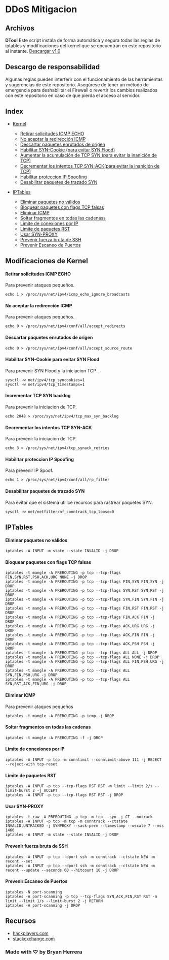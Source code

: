# DDoS Mitigacion

## Archivos
**DTool** Este script instala de forma automática y segura todas las reglas de iptables y modificaciones del kernel que se encuentran en este repositorio al instante. 
[Descargar v1.0](https://github.com/Bryan-Herrera-DEV/DDoSMitigatio-DTool/blob/main/tool/DTool.sh)

## Descargo de responsabilidad
Algunas reglas pueden interferir con el funcionamiento de las herramientas y sugerencias de este repositorio. Asegúrese de tener un método de emergencia para deshabilitar el Firewall o revertir los cambios realizados con este repositorio en caso de que pierda el acceso al servidor.

## Index
- [Kernel](#Modificaciones-de-Kernel)
  - [Retirar solicitudes ICMP ECHO](#Retirar-solicitudes-ICMP-ECHO)
  - [No aceptar la redirección ICMP](#No-aceptar-la-redirección-ICMP)
  - [Descartar paquetes enrutados de origen](#Descartar-paquetes-enrutados-de-origen)
  - [Habilitar SYN-Cookie (para evitar SYN Flood)](#Habilitar-SYN-Cookie-para-evitar-SYN-Flood)
  - [Aumentar la acumulación de TCP SYN (para evitar la inanición de TCP)](#Incrementar-TCP-SYN-backlog)
  - [Decrementar los intentos TCP SYN-ACK(para evitar la inanición de TCP)](#Decrementar-los-intentos-TCP-SYN-ACK)
  - [Habilitar proteccion IP Spoofing](#Habilitar-proteccion-IP-Spoofing)
  - [Desabilitar paquetes de trazado SYN](#Desabilitar-paquetes-de-trazado-SYN)

- [IPTables](#IPTables)
  - [Eliminar paquetes no válidos](#Eliminar-paquetes-no-válidos)
  - [Bloquear paquetes con flags TCP falsas](#Bloquear-paquetes-con-flags-TCP-falsas)
  - [Eliminar ICMP](#Eliminar-ICMP)
  - [Soltar fragmentos en todas las cadenass](#Soltar-fragmentos-en-todas-las-cadenas)
  - [Limite de conexiones por IP](#Limite-de-conexiones-por-IP)
  - [Limite de paquetes RST ](#Limite-de-paquetes-RST)
  - [Usar SYN-PROXY](#Usar-SYN-PROXY)
  - [Prevenir fuerza bruta de SSH](#Prevenir-fuerza-bruta-de-SSH)
  - [Prevenir Escaneo de Puertos](#Prevenir-Escaneo-de-Puertos)
 
  
## Modificaciones de Kernel
#### Retirar solicitudes ICMP ECHO
Para prevenir ataques pequeños.
```shell
echo 1 > /proc/sys/net/ipv4/icmp_echo_ignore_broadcasts
```

#### No aceptar la redirección ICMP
Para prevenir ataques pequeños.
```shell
echo 0 > /proc/sys/net/ipv4/conf/all/accept_redirects
```

#### Descartar paquetes enrutados de origen
```shell
echo 0 > /proc/sys/net/ipv4/conf/all/accept_source_route
```

#### Habilitar SYN-Cookie para evitar SYN Flood
Para prevenir SYN Flood y la iniciacion TCP .
```shell
sysctl -w net/ipv4/tcp_syncookies=1
sysctl -w net/ipv4/tcp_timestamps=1
```

#### Incrementar TCP SYN backlog
Para prevenir la iniciacion de TCP.
```shell
echo 2048 > /proc/sys/net/ipv4/tcp_max_syn_backlog
```
#### Decrementar los intentos TCP SYN-ACK
Para prevenir la iniciacion de TCP.
```shell
echo 3 > /proc/sys/net/ipv4/tcp_synack_retries
```

#### Habilitar proteccion IP Spoofing 
Para prevenir IP Spoof.
```shell
echo 1 > /proc/sys/net/ipv4/conf/all/rp_filter
```

#### Desabilitar paquetes de trazado SYN
Para evitar que el sistema utilice recursos para rastrear paquetes SYN.
```shell
sysctl -w net/netfilter/nf_conntrack_tcp_loose=0
```

## IPTables
#### Eliminar paquetes no válidos
```shell
iptables -A INPUT -m state --state INVALID -j DROP
```

#### Bloquear paquetes con flags TCP falsas
```shell
iptables -t mangle -A PREROUTING -p tcp --tcp-flags FIN,SYN,RST,PSH,ACK,URG NONE -j DROP
iptables -t mangle -A PREROUTING -p tcp --tcp-flags FIN,SYN FIN,SYN -j DROP
iptables -t mangle -A PREROUTING -p tcp --tcp-flags SYN,RST SYN,RST -j DROP
iptables -t mangle -A PREROUTING -p tcp --tcp-flags SYN,FIN SYN,FIN -j DROP
iptables -t mangle -A PREROUTING -p tcp --tcp-flags FIN,RST FIN,RST -j DROP
iptables -t mangle -A PREROUTING -p tcp --tcp-flags FIN,ACK FIN -j DROP
iptables -t mangle -A PREROUTING -p tcp --tcp-flags ACK,URG URG -j DROP
iptables -t mangle -A PREROUTING -p tcp --tcp-flags ACK,FIN FIN -j DROP
iptables -t mangle -A PREROUTING -p tcp --tcp-flags ACK,PSH PSH -j DROP
iptables -t mangle -A PREROUTING -p tcp --tcp-flags ALL ALL -j DROP
iptables -t mangle -A PREROUTING -p tcp --tcp-flags ALL NONE -j DROP
iptables -t mangle -A PREROUTING -p tcp --tcp-flags ALL FIN,PSH,URG -j DROP
iptables -t mangle -A PREROUTING -p tcp --tcp-flags ALL SYN,FIN,PSH,URG -j DROP
iptables -t mangle -A PREROUTING -p tcp --tcp-flags ALL SYN,RST,ACK,FIN,URG -j DROP
```

#### Eliminar ICMP
Para prevenir ataques pequeños
```shell
iptables -t mangle -A PREROUTING -p icmp -j DROP
```

#### Soltar fragmentos en todas las cadenas
```shell
iptables -t mangle -A PREROUTING -f -j DROP
```

#### Limite de conexiones por IP
```shell
iptables -A INPUT -p tcp -m connlimit --connlimit-above 111 -j REJECT --reject-with tcp-reset
```

#### Limite de paquetes RST 
```shell
iptables -A INPUT -p tcp --tcp-flags RST RST -m limit --limit 2/s --limit-burst 2 -j ACCEPT
iptables -A INPUT -p tcp --tcp-flags RST RST -j DROP
```

#### Usar SYN-PROXY
```shell
iptables -t raw -A PREROUTING -p tcp -m tcp --syn -j CT --notrack
iptables -A INPUT -p tcp -m tcp -m conntrack --ctstate INVALID,UNTRACKED -j SYNPROXY --sack-perm --timestamp --wscale 7 --mss 1460
iptables -A INPUT -m state --state INVALID -j DROP
```

#### Prevenir fuerza bruta de SSH
```shell
iptables -A INPUT -p tcp --dport ssh -m conntrack --ctstate NEW -m recent --set
iptables -A INPUT -p tcp --dport ssh -m conntrack --ctstate NEW -m recent --update --seconds 60 --hitcount 10 -j DROP
```

#### Prevenir Escaneo de Puertos
```shell
iptables -N port-scanning
iptables -A port-scanning -p tcp --tcp-flags SYN,ACK,FIN,RST RST -m limit --limit 1/s --limit-burst 2 -j RETURN
iptables -A port-scanning -j DROP
```

## Recursos
- [hackplayers.com](https://www.hackplayers.com/2016/04/proteccion-ddos-mediante-iptables.html)
- [stackexchange.com](https://security.stackexchange.com/questions/4603/tips-for-a-secure-iptables-config-to-defend-from-attacks-client-side)

### Made with ♡ by Bryan Herrera
